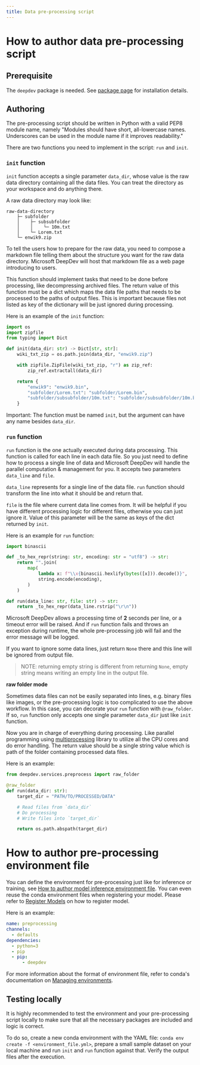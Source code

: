 ```yaml
---
title: Data pre-processing script
---
```


# How to author data pre-processing script

## Prerequisite

The `deepdev` package is needed. See [package page](https://devdiv.visualstudio.com/OnlineServices/_packaging?_a=package&feed=DeepDev&package=deepdev&protocolType=PyPI&version=1.0.1&view=overview) for installation details.

## Authoring

The pre-processing script should be written in Python with a valid PEP8 module name, namely "Modules should have short, all-lowercase names. Underscores can be used in the module name if it improves readability."

There are two functions you need to implement in the script: `run` and `init`.

### `init` function

`init` function accepts a single parameter `data_dir`, whose value is the raw data directory containing all the data files. You can treat the directory as your workspace and do anything there.

A raw data directory may look like:

```
raw-data-directory
    ├─ subfolder
    │    ├─ subsubfolder
    │    │    └─ 10m.txt
    │    └─ Lorem.txt
    └─ enwik9.zip
```

To tell the users how to prepare for the raw data, you need to compose a markdown file telling them about the structure you want for the raw data directory. Microsoft DeepDev will host that markdown file as a web page introducing to users.

This function should implement tasks that need to be done before processing, like decompressing archived files. The return value of this function must be a dict which maps the data file paths that needs to be processed to the paths of output files. This is important because files not listed as key of the dictionary will be just ignored during processing.

Here is an example of the `init` function:

```python
import os
import zipfile
from typing import Dict

def init(data_dir: str) -> Dict[str, str]:
    wiki_txt_zip = os.path.join(data_dir, "enwik9.zip")

    with zipfile.ZipFile(wiki_txt_zip, "r") as zip_ref:
        zip_ref.extractall(data_dir)

    return {
        "enwik9": "enwik9.bin",
        "subfolder/Lorem.txt": "subfolder/Lorem.bin",
        "subfolder/subsubfolder/10m.txt": "subfolder/subsubfolder/10m.bin",
    }
```

Important: The function must be named `init`, but the argument can have any name besides `data_dir`.

### `run` function

`run` function is the one actually executed during data processing. This function is called for each line in each data file. So you just need to define how to process a single line of data and Microsoft DeepDev will handle the parallel computation & management for you. It accepts two parameters `data_line` and `file`.

`data_line` represents for a single line of the data file. `run` function should transform the line into what it should be and return that.

`file` is the file where current data line comes from. It will be helpful if you have different processing logic for different files, otherwise you can just ignore it. Value of this parameter will be the same as keys of the dict returned by `init`.

Here is an example for `run` function:

```python
import binascii

def _to_hex_repr(string: str, encoding: str = "utf8") -> str:
    return "".join(
        map(
            lambda x: f"\\x{binascii.hexlify(bytes([x])).decode()}",
            string.encode(encoding),
        )
    )

def run(data_line: str, file: str) -> str:
    return _to_hex_repr(data_line.rstrip("\r\n"))
```

Microsoft DeepDev allows a processing time of **2** seconds per line, or a timeout error will be raised. And if `run` function fails and throws an exception during runtime, the whole pre-processing job will fail and the error message will be logged.

If you want to ignore some data lines, just return `None` there and this line will be ignored from output file.

> NOTE: returning empty string is different from returning `None`, empty string means writing an empty line in the output file.

**raw folder mode**

Sometimes data files can not be easily separated into lines, e.g. binary files like images, or the pre-processing logic is too complicated to use the above workflow. In this case, you can decorate your `run` function with `@raw_folder`. If so, `run` function only accepts one single parameter `data_dir` just like `init` function.

Now you are in charge of everything during processing. Like parallel programming using [multiprocessing](https://docs.python.org/3/library/multiprocessing.html) library to utilize all the CPU cores and do error handling. The return value should be a single string value which is path of the folder containing processed data files.

Here is an example:

```python
from deepdev.services.preprocess import raw_folder

@raw_folder
def run(data_dir: str):
    target_dir = "PATH/TO/PROCESSED/DATA"

    # Read files from `data_dir`
    # Do processing
    # Write files into `target_dir`

    return os.path.abspath(target_dir)
```

# How to author pre-processing environment file

You can define the environment for pre-processing just like for inference or training, see [How to author model inference environment file](./author_inference_script.md#how-to-author-model-inference-environment-file). You can even reuse the conda environment files when registering your model. Please refer to [Register Models](./register_models.md) on how to register model.

Here is an example:

```yaml
name: preprocessing
channels:
  - defaults
dependencies:
  - python=3
  - pip
  - pip:
      - deepdev
```

For more information about the format of environment file, refer to conda's documentation on [Managing environments](https://docs.conda.io/projects/conda/en/latest/user-guide/tasks/manage-environments.html#create-env-file-manually).

## Testing locally

It is highly recommended to test the environment and your pre-processing script locally to make sure that all the necessary packages are included and logic is correct.

To do so, create a new conda environment with the YAML file: `conda env create -f <environment_file.yml>`, prepare a small sample dataset on your local machine and run `init` and `run` function against that. Verify the output files after the execution.
